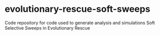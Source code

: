 # evolutionary-rescue-soft-sweeps
Code repository for code used to generate analysis and simulations Soft Selective Sweeps in Evolutionary Rescue
